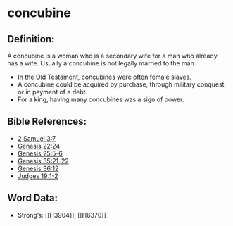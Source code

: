 # concubine

## Definition:

A concubine is a woman who is a secondary wife for a man who already has a wife. Usually a concubine is not legally married to the man.

* In the Old Testament, concubines were often female slaves.
* A concubine could be acquired by purchase, through military conquest, or in payment of a debt.
* For a king, having many concubines was a sign of power.

## Bible References:

* [2 Samuel 3:7](rc://en/tn/help/2sa/03/07)
* [Genesis 22:24](rc://en/tn/help/gen/22/24)
* [Genesis 25:5-6](rc://en/tn/help/gen/25/05)
* [Genesis 35:21-22](rc://en/tn/help/gen/35/21)
* [Genesis 36:12](rc://en/tn/help/gen/36/12)
* [Judges 19:1-2](rc://en/tn/help/jdg/19/01)

## Word Data:

* Strong’s: [[H3904]], [[H6370]]
